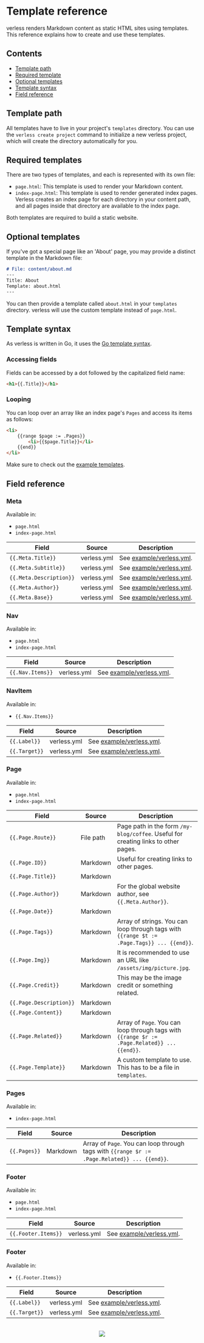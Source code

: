 # Template reference

verless renders Markdown content as static HTML sites using templates. This reference explains how to create and use
these templates.

## Contents

* [Template path](#template-path)
* [Required template](#required-templates)
* [Optional templates](#optional-templates)
* [Template syntax](#template-syntax)
* [Field reference](#field-reference)

## Template path

All templates have to live in your project's `templates` directory. You can use the `verless create project` command
to initialize a new verless project, which will create the directory automatically for you.

## Required templates

There are two types of templates, and each is represented with its own file:

* `page.html`: This template is used to render your Markdown content.
* `index-page.html`: This template is used to render generated index pages. Verless creates an index page for each
directory in your content path, and all pages inside that directory are available to the index page.

Both templates are required to build a static website.

## Optional templates

If you've got a special page like an 'About' page, you may provide a distinct template in the Markdown file:

```markdown
# File: content/about.md
---
Title: About
Template: about.html
---
```

You can then provide a template called `about.html` in your `templates` directory. verless will use the custom template
instead of `page.html`.

## Template syntax

As verless is written in Go, it uses the [Go template syntax](https://golang.org/pkg/text/template/).

### Accessing fields

Fields can be accessed by a dot followed by the capitalized field name:

```html
<h1>{{.Title}}</h1>
``` 

### Looping

You can loop over an array like an index page's `Pages` and access its items as follows:

```html
<li>
    {{range $page := .Pages}}
        <li>{{$page.Title}}</li>
    {{end}}
</li>
```

Make sure to check out the [example templates](https://github.com/verless/verless/tree/master/example/templates).

## Field reference

### Meta

Available in:
* `page.html`
* `index-page.html`

| Field                   | Source      | Description                                                                                    |
|-------------------------|-------------|------------------------------------------------------------------------------------------------|
| `{{.Meta.Title}}`       | verless.yml | See [example/verless.yml](https://github.com/verless/verless/blob/master/example/verless.yml). |
| `{{.Meta.Subtitle}}`    | verless.yml | See [example/verless.yml](https://github.com/verless/verless/blob/master/example/verless.yml). |
| `{{.Meta.Description}}` | verless.yml | See [example/verless.yml](https://github.com/verless/verless/blob/master/example/verless.yml). |
| `{{.Meta.Author}}`      | verless.yml | See [example/verless.yml](https://github.com/verless/verless/blob/master/example/verless.yml). |
| `{{.Meta.Base}}`        | verless.yml | See [example/verless.yml](https://github.com/verless/verless/blob/master/example/verless.yml). |

### Nav

Available in:
* `page.html`
* `index-page.html`

| Field            | Source      | Description                                                                                    |
|------------------|-------------|------------------------------------------------------------------------------------------------|
| `{{.Nav.Items}}` | verless.yml | See [example/verless.yml](https://github.com/verless/verless/blob/master/example/verless.yml). |

### NavItem

Available in:
* `{{.Nav.Items}}`

| Field         | Source      | Description                                                                                    |
|---------------|-------------|------------------------------------------------------------------------------------------------|
| `{{.Label}}`  | verless.yml | See [example/verless.yml](https://github.com/verless/verless/blob/master/example/verless.yml). |
| `{{.Target}}` | verless.yml | See [example/verless.yml](https://github.com/verless/verless/blob/master/example/verless.yml). |

### Page

Available in:
* `page.html`
* `index-page.html`

| Field                   | Source    | Description                                                                                      |
|-------------------------|-----------|--------------------------------------------------------------------------------------------------|
| `{{.Page.Route}}`       | File path | Page path in the form `/my-blog/coffee`. Useful for creating links to other pages.               |
| `{{.Page.ID}}`          | Markdown  | Useful for creating links to other pages.                                                        |
| `{{.Page.Title}}`       | Markdown  |                                                                                                  |
| `{{.Page.Author}}`      | Markdown  | For the global website author, see `{{.Meta.Author}}`.                                           |
| `{{.Page.Date}}`        | Markdown  |                                                                                                  |
| `{{.Page.Tags}}`        | Markdown  | Array of strings. You can loop through tags with `{{range $t := .Page.Tags}} ... {{end}}`.       |
| `{{.Page.Img}}`         | Markdown  | It is recommended to use an URL like `/assets/img/picture.jpg`.                                  |
| `{{.Page.Credit}}`      | Markdown  | This may be the image credit or something related.                                               |
| `{{.Page.Description}}` | Markdown  |                                                                                                  |
| `{{.Page.Content}}`     | Markdown  |                                                                                                  |
| `{{.Page.Related}}`     | Markdown  | Array of `Page`. You can loop through tags with `{{range $r := .Page.Related}} ... {{end}}`.     |
| `{{.Page.Template}}`    | Markdown  | A custom template to use. This has to be a file in `templates`.                                  |

### Pages

Available in:
* `index-page.html`

| Field        | Source   | Description                                                                                  |
|--------------|----------|----------------------------------------------------------------------------------------------|
| `{{.Pages}}` | Markdown | Array of `Page`. You can loop through tags with `{{range $r := .Page.Related}} ... {{end}}`. |

### Footer

Available in:
* `page.html`
* `index-page.html`

| Field               | Source      | Description                                                                                    |
|---------------------|-------------|------------------------------------------------------------------------------------------------|
| `{{.Footer.Items}}` | verless.yml | See [example/verless.yml](https://github.com/verless/verless/blob/master/example/verless.yml). |

### Footer

Available in:
* `{{.Footer.Items}}`

| Field         | Source      | Description                                                                                    |
|---------------|-------------|------------------------------------------------------------------------------------------------|
| `{{.Label}}`  | verless.yml | See [example/verless.yml](https://github.com/verless/verless/blob/master/example/verless.yml). |
| `{{.Target}}` | verless.yml | See [example/verless.yml](https://github.com/verless/verless/blob/master/example/verless.yml). |

<p align="center">
<br>
<a href="https://github.com/verless/verless"><img src="https://verless.dominikbraun.io/assets/img/icon-light.png"></a>
</p>
